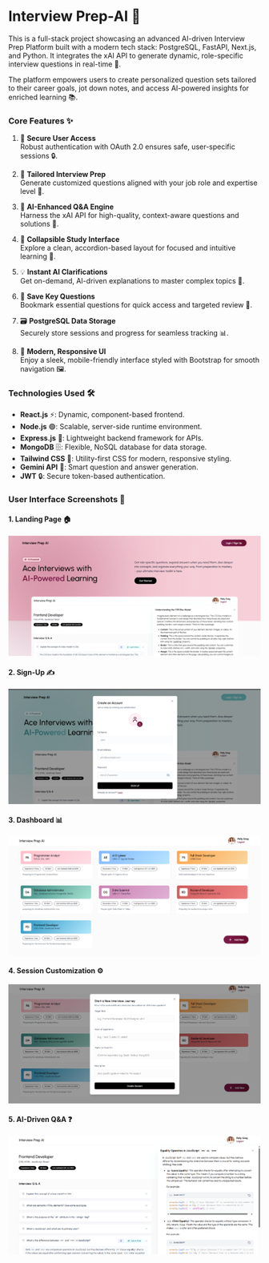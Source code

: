# Interview Prep-AI 🌟

This is a full-stack project showcasing an advanced AI-driven Interview Prep Platform built with a modern tech stack: PostgreSQL, FastAPI, Next.js, and Python. It integrates the xAI API to generate dynamic, role-specific interview questions in real-time 🚀.

The platform empowers users to create personalized question sets tailored to their career goals, jot down notes, and access AI-powered insights for enriched learning 📚.

### Core Features ✨

1. 🔐 **Secure User Access**  
   Robust authentication with OAuth 2.0 ensures safe, user-specific sessions 🔒.

2. 🎯 **Tailored Interview Prep**  
   Generate customized questions aligned with your job role and expertise level 🎨.

3. 🧠 **AI-Enhanced Q&A Engine**  
   Harness the xAI API for high-quality, context-aware questions and solutions 🤖.

4. 📖 **Collapsible Study Interface**  
   Explore a clean, accordion-based layout for focused and intuitive learning 📑.

5. 💡 **Instant AI Clarifications**  
   Get on-demand, AI-driven explanations to master complex topics 🌈.

6. 📍 **Save Key Questions**  
   Bookmark essential questions for quick access and targeted review 📌.

7. 🗃️ **PostgreSQL Data Storage**  
   Securely store sessions and progress for seamless tracking 📊.

8. 🎨 **Modern, Responsive UI**  
   Enjoy a sleek, mobile-friendly interface styled with Bootstrap for smooth navigation 🖼️.

### Technologies Used 🛠️
- **React.js** ⚡️: Dynamic, component-based frontend.  
- **Node.js** 🟢: Scalable, server-side runtime environment.  
- **Express.js** 🚀: Lightweight backend framework for APIs.  
- **MongoDB** 🗄️: Flexible, NoSQL database for data storage.  
- **Tailwind CSS** 🎨: Utility-first CSS for modern, responsive styling.  
- **Gemini API** 🤖: Smart question and answer generation.  
- **JWT** 🔒: Secure token-based authentication.

### User Interface Screenshots 📸

#### 1. Landing Page 🏠  
<img src="https://github.com/NeeleshMaurya03/InterviewPrepAI/blob/main/Screenshots/MainPage.png" alt="Landing Page" />

#### 2. Sign-Up ✍️  
<img src="https://github.com/NeeleshMaurya03/InterviewPrepAI/blob/main/Screenshots/Signup.png" alt="Sign-Up" />

#### 3. Dashboard 📊  
<img src="https://github.com/NeeleshMaurya03/InterviewPrepAI/blob/main/Screenshots/Dashboard.png" alt="Dashboard" />

#### 4. Session Customization ⚙️  
<img src="https://github.com/NeeleshMaurya03/InterviewPrepAI/blob/main/Screenshots/SessionCreation.png" alt="Session Customization" />

#### 5. AI-Driven Q&A ❓  
<img src="https://github.com/NeeleshMaurya03/InterviewPrepAI/blob/main/Screenshots/AIGeneratedQ%26A.png" alt="AI-Driven Q&A" >
